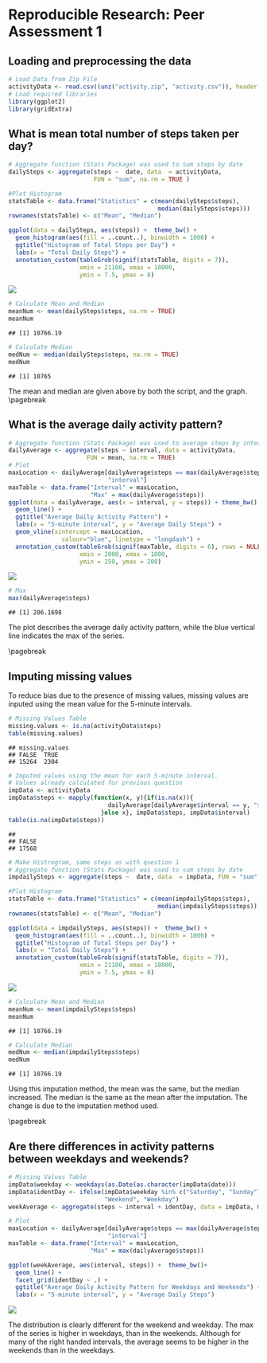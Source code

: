 # Reproducible Research: Peer Assessment 1


## Loading and preprocessing the data

```r
# Load Data from Zip File
activityData <- read.csv((unz("activity.zip", "activity.csv")), header = TRUE)
# Load required libraries
library(ggplot2)
library(gridExtra)
```

## What is mean total number of steps taken per day?

```r
# Aggregate function (Stats Package) was used to sum steps by date 
dailySteps <- aggregate(steps ~  date, data  = activityData,
                        FUN = "sum", na.rm = TRUE )

#Plot Histogram
statsTable <- data.frame("Statistics" = c(mean(dailySteps$steps),
                                          median(dailySteps$steps)))
rownames(statsTable) <- c("Mean", "Median")

ggplot(data = dailySteps, aes(steps)) +  theme_bw() +
  geom_histogram(aes(fill = ..count..), binwidth = 1000) +
  ggtitle("Histogram of Total Steps per Day") + 
  labs(x = "Total Daily Steps") +
  annotation_custom(tableGrob(signif(statsTable, digits = 7)), 
                    xmin = 21100, xmax = 18000,
                    ymin = 7.5, ymax = 8)
```

![](./PA1_template_files/figure-html/unnamed-chunk-1-1.png) 

```r
# Calculate Mean and Median
meanNum <- mean(dailySteps$steps, na.rm = TRUE)
meanNum
```

```
## [1] 10766.19
```

```r
# Calculate Median
medNum <- median(dailySteps$steps, na.rm = TRUE)
medNum
```

```
## [1] 10765
```

The mean and median are given above by both the script, and the graph. 
\pagebreak

## What is the average daily activity pattern?


```r
# Aggregate function (Stats Package) was used to average steps by interval
dailyAverage <- aggregate(steps ~ interval, data = activityData,
                      FUN = mean, na.rm = TRUE)
# Plot
maxLocation <- dailyAverage[dailyAverage$steps == max(dailyAverage$steps),
                            "interval"]
maxTable <- data.frame("Interval" = maxLocation, 
                       "Max" = max(dailyAverage$steps))
ggplot(data = dailyAverage, aes(x = interval, y = steps)) + theme_bw() +
  geom_line() +
  ggtitle("Average Daily Activity Pattern") +
  labs(x = "5-minute interval", y = "Average Daily Steps") +
  geom_vline(xintercept = maxLocation,
               colour="blue", linetype = "longdash") +
  annotation_custom(tableGrob(signif(maxTable, digits = 6), rows = NULL), 
                    xmin = 2000, xmax = 1800,
                    ymin = 150, ymax = 200)
```

![](./PA1_template_files/figure-html/unnamed-chunk-2-1.png) 

```r
# Max
max(dailyAverage$steps)
```

```
## [1] 206.1698
```
The plot describes the average daily activity pattern, while the blue vertical line indicates the max of the series. 

\pagebreak

## Imputing missing values

To reduce bias due to the presence of missing values, missing values are inputed using the mean value for the 5-minute intervals. 

```r
# Missing Values Table
missing.values <- is.na(activityData$steps)
table(missing.values)
```

```
## missing.values
## FALSE  TRUE 
## 15264  2304
```

```r
# Imputed values using the mean for each 5-minute interval. 
# Values already calculated for previous question
impData <- activityData
impData$steps <- mapply(function(x, y){if(is.na(x)){
                            dailyAverage[dailyAverage$interval == y, "steps"]
                          }else x}, impData$steps, impData$interval)
table(is.na(impData$steps))
```

```
## 
## FALSE 
## 17568
```

```r
# Make Histrogram, same steps as with question 1
# Aggregate function (Stats Package) was used to sum steps by date 
impdailySteps <- aggregate(steps ~  date, data  = impData, FUN = "sum" )

#Plot Histogram
statsTable <- data.frame("Statistics" = c(mean(impdailySteps$steps),
                                          median(impdailySteps$steps)))
rownames(statsTable) <- c("Mean", "Median")

ggplot(data = impdailySteps, aes(steps)) +  theme_bw() +
  geom_histogram(aes(fill = ..count..), binwidth = 1000) +
  ggtitle("Histogram of Total Steps per Day") + 
  labs(x = "Total Daily Steps") +
  annotation_custom(tableGrob(signif(statsTable, digits = 7)), 
                    xmin = 21100, xmax = 18000,
                    ymin = 7.5, ymax = 8)
```

![](./PA1_template_files/figure-html/unnamed-chunk-3-1.png) 

```r
# Calculate Mean and Median
meanNum <- mean(impdailySteps$steps)
meanNum
```

```
## [1] 10766.19
```

```r
# Calculate Median
medNum <- median(impdailySteps$steps)
medNum
```

```
## [1] 10766.19
```

Using this imputation method, the mean was the same, but the median increased.
The median is the same as the mean after the imputation. The change is due to the imputation method used. 

\pagebreak

## Are there differences in activity patterns between weekdays and weekends?


```r
# Missing Values Table
impData$weekday <- weekdays(as.Date(as.character(impData$date)))
impData$identDay <- ifelse(impData$weekday %in% c("Saturday", "Sunday"),
                           "Weekend", "Weekday")
weekAverage <- aggregate(steps ~ interval + identDay, data = impData, mean)

# Plot
maxLocation <- dailyAverage[dailyAverage$steps == max(dailyAverage$steps),
                            "interval"]
maxTable <- data.frame("Interval" = maxLocation, 
                       "Max" = max(dailyAverage$steps))

ggplot(weekAverage, aes(interval, steps)) +  theme_bw()+ 
  geom_line() +
  facet_grid(identDay ~ .) +
  ggtitle("Average Daily Activity Pattern for Weekdays and Weekends") + 
  labs(x = "5-minute interval", y = "Average Daily Steps") 
```

![](./PA1_template_files/figure-html/unnamed-chunk-4-1.png) 

The distribution is clearly different for the weekend and weekday. The max of the series is higher in weekdays, than in the weekends. Although for many of the right handed intervals, the average seems to be higher in the weekends than in the weekdays.  


